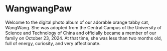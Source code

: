 # WangwangPaw
Welcome to the digital photo album of our adorable orange tabby cat, WangWang. She was adopted from the Central Campus of the University of Science and Technology of China and officially became a member of our family on October 23, 2024. At that time, she was less than two months old, full of energy, curiosity, and very affectionate.
